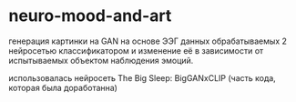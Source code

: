 # neuro-mood-and-art

генерация картинки на GAN на основе ЭЭГ данных обрабатываемых 2 нейросетью классификатором и изменение её в зависимости от испытываемых объектом наблюдения эмоций.

использовалась нейросеть The Big Sleep: BigGANxCLIP
(часть кода, которая была доработанна)
